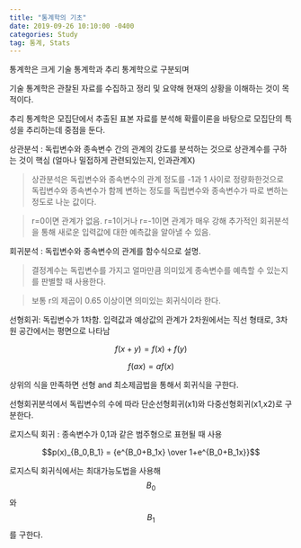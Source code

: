 ```yaml
---
title: "통계학의 기초"
date: 2019-09-26 10:10:00 -0400
categories: Study
tag: 통계, Stats
---
```



통계학은 크게 기술 통계학과 추리 통계학으로 구분되며 

기술 통계학은 관찰된 자료를 수집하고 정리 및 요약해 현재의 상황을 이해하는 것이 목적이다.

추리 통계학은 모집단에서 추출된 표본 자료를 분석해 확률이론을 바탕으로 모집단의 특성을 추리하는데 중점을 둔다.

상관분석 : 독립변수와 종속변수 간의 관계의 강도를 분석하는 것으로 상관계수를 구하는 것이 핵심 (얼마나 밀접하게 관련되있는지, 인과관계X)

> 상관분석은 독립변수와 종속변수의 관계 정도를 -1과 1 사이로 정량화한것으로 독립변수와 종속변수가 함께 변하는 정도를 독립변수와 종속변수가 따로 변하는 정도로 나눈 값이다. 

> r=0이면 관계가 없음. r=1이거나 r=-1이면 관계가 매우 강해 추가적인 회귀분석을 통해 새로운 입력값에 대한 예측값을 알아낼 수 있음.

회귀분석 : 독립변수와 종속변수의 관계를 함수식으로 설명.

> 결정계수는 독립변수를 가지고 얼마만큼 의미있게 종속변수를 예측할 수 있는지를 판별할 때 사용한다. 

> 보통 r의 제곱이 0.65 이상이면 의미있는 회귀식이라 한다.

선형회귀: 독립변수가 1차함. 입력값과 예상값의 관계가 2차원에서는 직선 형태로, 3차원 공간에서는 평면으로 나타남

$$f(x+y) = f(x)+f(y)$$

$$f(ax) = af(x)$$

상위의 식을 만족하면 선형 and 최소제곱법을 통해서 회귀식을 구한다.

선형회귀분석에서 독립변수의 수에 따라 단순선형회귀(x1)와 다중선형회귀(x1,x2)로 구분한다. 

로지스틱 회귀 : 종속변수가 0,1과 같은 범주형으로 표현될 때 사용

$$p(x)_{B_0,B_1} = {e^{B_0+B_1x} \over 1+e^{B_0+B_1x}}$$

로지스틱 회귀식에서는 최대가능도법을 사용해 
$$B_0$$ 와 $$B_1$$ 를 구한다.








